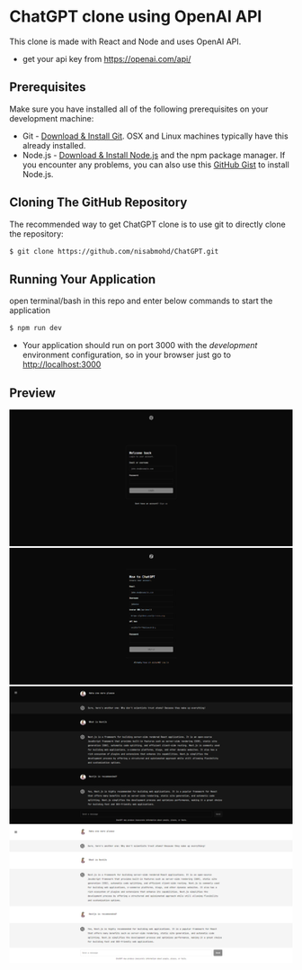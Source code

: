 # ChatGPT clone using OpenAI API

This clone is made with React and Node and uses OpenAI API.

- get your api key from https://openai.com/api/



## Prerequisites

Make sure you have installed all of the following prerequisites on your development machine:

- Git - [Download & Install Git](https://git-scm.com/downloads). OSX and Linux machines typically have this already installed.
- Node.js - [Download & Install Node.js](https://nodejs.org/en/download/) and the npm package manager. If you encounter any problems, you can also use this [GitHub Gist](https://gist.github.com/isaacs/579814) to install Node.js.

## Cloning The GitHub Repository

The recommended way to get ChatGPT clone is to use git to directly clone the repository:

```bash
$ git clone https://github.com/nisabmohd/ChatGPT.git
```


## Running Your Application

open terminal/bash in this repo and enter below commands to start the application


```bash
$ npm run dev
```



- Your application should run on port 3000 with the _development_ environment configuration, so in your browser just go to [http://localhost:3000](http://localhost:3000)

## Preview

<img src="./images/login.png" />
<img src="./images/signup.png" />
<img src="./images/chat.png" />
<img src="./images/chat-light.png" />